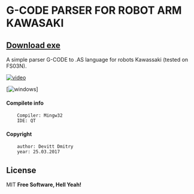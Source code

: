 # G-CODE PARSER FOR ROBOT ARM KAWASAKI
## [Download exe](https://github.com/GigaFlopsis/KAWA-GCODE/raw/Only-The-gcode-parser/exe/KAWA-GCODE.rar)

A simple parser G-CODE to .AS language for robots Kawassaki (tested on FS03N).

[![video](http://img.youtube.com/vi/pcEss6rYMTM/0.jpg)](https://www.youtube.com/watch?v=pcEss6rYMTM "Video Title")


[![windows](https://image.ibb.co/dwNEyR/program.png)]


#### Compilete info
        Compiler: Mingw32
        IDE: QT

#### Copyright   
        author: Devitt Dmitry
        year: 25.03.2017

License
----

MIT
**Free Software, Hell Yeah!**

